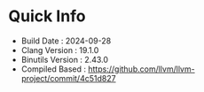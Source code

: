 # Quick Info
* Build Date : 2024-09-28
* Clang Version : 19.1.0
* Binutils Version : 2.43.0
* Compiled Based : https://github.com/llvm/llvm-project/commit/4c51d827
